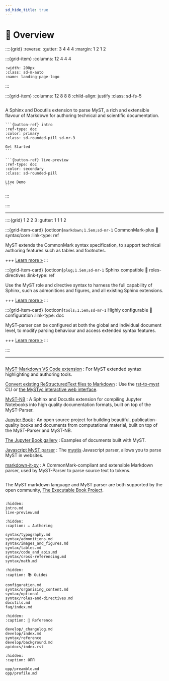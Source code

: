 ```yaml
---
sd_hide_title: true
---
```


# 🔎 Overview

::::{grid}
:reverse:
:gutter: 3 4 4 4
:margin: 1 2 1 2

:::{grid-item}
:columns: 12 4 4 4

```{image} _static/KN.jpg
:width: 200px
:class: sd-m-auto
:name: landing-page-logo
```

:::

:::{grid-item}
:columns: 12 8 8 8
:child-align: justify
:class: sd-fs-5

```{rubric} MyST - Markedly Structured Text - Parser

```

A Sphinx and Docutils extension to parse MyST,
a rich and extensible flavour of Markdown for authoring technical and scientific documentation.

````{div} sd-d-flex-row
```{button-ref} intro
:ref-type: doc
:color: primary
:class: sd-rounded-pill sd-mr-3

Get Started
```

```{button-ref} live-preview
:ref-type: doc
:color: secondary
:class: sd-rounded-pill

Live Demo
```
````

:::

::::

---

::::{grid} 1 2 2 3
:gutter: 1 1 1 2

:::{grid-item-card} {octicon}`markdown;1.5em;sd-mr-1` CommonMark-plus
:link: syntax/core
:link-type: ref

MyST extends the CommonMark syntax specification, to support technical authoring features such as tables and footnotes.

+++
[Learn more »](syntax/core)
:::

:::{grid-item-card} {octicon}`plug;1.5em;sd-mr-1` Sphinx compatible
:link: roles-directives
:link-type: ref

Use the MyST role and directive syntax to harness the full capability of Sphinx, such as admonitions and figures, and all existing Sphinx extensions.

+++
[Learn more »](roles-directives)
:::

:::{grid-item-card} {octicon}`tools;1.5em;sd-mr-1` Highly configurable
:link: configuration
:link-type: doc

MyST-parser can be configured at both the global and individual document level,
to modify parsing behaviour and access extended syntax features.

+++
[Learn more »](configuration)
:::

::::

---

```{rubric} Additional resources

```

[MyST-Markdown VS Code extension](https://marketplace.visualstudio.com/items?itemName=ExecutableBookProject.myst-highlight)
: For MyST extended syntax highlighting and authoring tools.

[Convert existing ReStructuredText files to Markdown][rst-to-myst]
: Use the [rst-to-myst] CLI or [the MySTyc interactive web interface](https://astrojuanlu.github.io/mystyc/).

[MyST-NB](https://myst-nb.readthedocs.io)
: A Sphinx and Docutils extension for compiling Jupyter Notebooks into high quality documentation formats, built on top of the MyST-Parser.

[Jupyter Book](https://jupyterbook.org)
: An open source project for building beautiful, publication-quality books and documents from computational material, built on top of the MyST-Parser and MyST-NB.

[The Jupyter Book gallery](https://executablebooks.org/en/latest/gallery.html)
: Examples of documents built with MyST.

[Javascript MyST parser][mystjs]
: The [mystjs] Javascript parser, allows you to parse MyST in websites.

[markdown-it-py]
: A CommonMark-compliant and extensible Markdown parser, used by MyST-Parser to parse source text to tokens.

```{rubric} Acknowledgements

```

The MyST markdown language and MyST parser are both supported by the open community,
[The Executable Book Project](https://executablebooks.org).

```{rubric} ПЕРЕДМОВА

```

```{toctree}
:hidden:
intro.md
live-preview.md
```

```{toctree}
:hidden:
:caption: ✏️ Authoring

syntax/typography.md
syntax/admonitions.md
syntax/images_and_figures.md
syntax/tables.md
syntax/code_and_apis.md
syntax/cross-referencing.md
syntax/math.md
```

```{toctree}
:hidden:
:caption: 📚 Guides

configuration.md
syntax/organising_content.md
syntax/optional
syntax/roles-and-directives.md
docutils.md
faq/index.md
```

```{toctree}
:hidden:
:caption: 📖 Reference

develop/_changelog.md
develop/index.md
syntax/reference
develop/background.md
apidocs/index.rst
```

```{toctree}
:hidden:
:caption: ОПП

opp/preamble.md
opp/profile.md
```

[commonmark]: https://commonmark.org/
[github-ci]: https://github.com/executablebooks/MyST-Parser/workflows/continuous-integration/badge.svg?branch=master
[github-link]: https://github.com/executablebooks/MyST-Parser
[codecov-badge]: https://codecov.io/gh/executablebooks/MyST-Parser/branch/master/graph/badge.svg
[codecov-link]: https://codecov.io/gh/executablebooks/MyST-Parser
[rtd-badge]: https://readthedocs.org/projects/myst-parser/badge/?version=latest
[rtd-link]: https://myst-parser.readthedocs.io/en/latest/?badge=latest
[black-badge]: https://img.shields.io/badge/code%20style-black-000000.svg
[pypi-badge]: https://img.shields.io/pypi/v/myst-parser.svg
[pypi-link]: https://pypi.org/project/myst-parser
[conda-badge]: https://anaconda.org/conda-forge/myst-parser/badges/version.svg
[conda-link]: https://anaconda.org/conda-forge/myst-parser
[black-link]: https://github.com/ambv/black
[github-badge]: https://img.shields.io/github/stars/executablebooks/myst-parser?label=github
[markdown-it-py]: https://markdown-it-py.readthedocs.io/
[markdown-it]: https://markdown-it.github.io/
[rst-to-myst]: https://rst-to-myst.readthedocs.io
[mystjs]: https://github.com/executablebooks/mystjs
